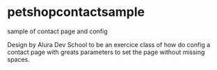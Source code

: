 # petshopcontactsample
sample of contact page and config

Design by Alura Dev School to be an exercice class of how do config a contact page with greats parameters
to set the page without missing spaces.
